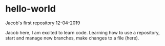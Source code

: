 # hello-world
Jacob's first repository 12-04-2019

Jacob here, I am excited to learn code. Learning how to use a repository, start and manage new branches, make changes to a file (here).
